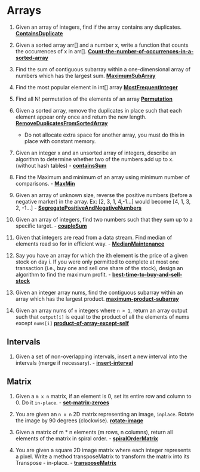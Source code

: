 # Arrays
1. Given an array of integers, find if the array contains any duplicates. **[ContainsDuplicate](ContainsDuplicate)**

2. Given a sorted array arr[] and a number x, write a function that counts the occurrences of x in arr[]. **[Count-the-number-of-occurrences-in-a-sorted-array](Count-the-number-of-occurrences-in-a-sorted-array)**

3. Find the sum of contiguous subarray within a one-dimensional array of numbers which has the largest sum. **[MaximumSubArray](MaximumSubArray)**

4. Find the most popular element in int[] array **[MostFrequentInteger](MostFrequentInteger)**

5. Find all N! permutation of the elements of an array **[Permutation](Permutation)**

6. Given a sorted array, remove the duplicates in place such that each element appear only once and return the new length. **[RemoveDuplicatesFromSortedArray](RemoveDuplicatesFromSortedArray)**
   * Do not allocate extra space for another array, you must do this in place with constant memory.

7. Given an integer x and an unsorted array of integers, describe an algorithm to determine whether two of the numbers add up to x. (without hash tables) - **[containsSum](containsSum)**

8. Find the Maximum and minimum of an array using minimum number of comparisons. - **[MaxMin](MaxMin)**

9. Given an array of unknown size, reverse the positive numbers (before a negative marker) in the array. Ex: [2, 3, 1, 4,-1...] would become [4, 1, 3, 2, -1...]   - **[SegregatePositiveAndNegativeNumbers](SegregatePositiveAndNegativeNumbers)**

10. Given an array of integers, find two numbers such that they sum up to a specific target. - **[coupleSum](coupleSum)**

11. Given that integers are read from a data stream. Find median of elements read so for in efficient way. - **[MedianMaintenance](MedianMaintenance/src)**

12. Say you have an array for which the ith element is the price of a given stock on day i. If you were only permitted to complete at most one transaction (i.e., buy one and sell one share of the stock), design an algorithm to find the maximum profit. - **[best-time-to-buy-and-sell-stock](best-time-to-buy-and-sell-stock)**

13. Given an integer array nums, find the contiguous subarray within an array which has the largest product. **[maximum-product-subarray](maximum-product-subarray)**

14. Given an array nums of `n` integers where `n > 1`,  return an array output such that `output[i]` is equal to the product of all the elements of nums except `nums[i]` **[product-of-array-except-self](product-of-array-except-self)**

## Intervals

1. Given a set of non-overlapping intervals, insert a new interval into the intervals (merge if necessary). - **[insert-interval](insert-interval)**

## Matrix

1. Given a `m x n` matrix, if an element is 0, set its entire row and column to 0. Do it `in-place`. - **[set-matrix-zeroes](set-matrix-zeroes)**

2. You are given an `n x n` 2D matrix representing an image, `inplace`. Rotate the image by 90 degrees (clockwise). **[rotate-image](rotate-image)**

3. Given a matrix of m * n elements (m rows, n columns), return all elements of the matrix in spiral order. - **[spiralOrderMatrix](spiralOrderMatrix)**

4. You are given a square 2D image matrix where each integer represents a pixel. Write a method transposeMatrix to transform the matrix into its Transpose - in-place. - **[transposeMatrix](transposeMatrix)**


